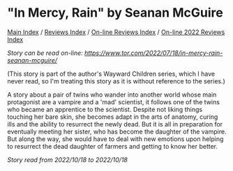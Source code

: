 # "In Mercy, Rain" by Seanan McGuire

[Main Index](../../../README.md) / [Reviews Index](../../README.md) / [On-line Reviews Index](../README.md) / [On-line 2022 Reviews Index](README.md)

*Story can be read on-line: <https://www.tor.com/2022/07/18/in-mercy-rain-seanan-mcguire/>*

(This story is part of the author's Wayward Children series, which I have never read, so I'm treating this story as it is without reference to the series.)

A story about a pair of twins who wander into another world whose main protagonist are a vampire and a 'mad' scientist, it follows one of the twins who became an apprentice to the scientist. Despite not liking things touching her bare skin, she becomes adapt in the arts of anatomy, curing ills and the ability to resurrect the newly dead. But it is all in preparation for eventually meeting her sister, who has become the daughter of the vampire. But along the way, she would have to deal with new emotions upon helping to resurrect the dead daughter of farmers and getting to know her better.

*Story read from 2022/10/18 to 2022/10/18*
